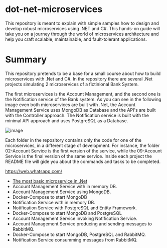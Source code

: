 # dot-net-microservices
This repository is meant to explain with simple samples how to design and develop robust microservices using .NET and C#. This hands-on guide will take you on a journey through the world of microservices architecture and help you craft scalable, maintainable, and fault-tolerant applications.

# Summary
This repository pretends to be a base for a small course about how to build microservices with .Net and C#. In the repository there are several .Net projects simulating 2 microservices of a fictinional Bank System.

The first microservices is the Account Management, and the second one is the Notification service of the Bank system. As you can see in the following image even both microservices are built with .Net, the Account Management Service uses MongoDB as Database and the API's are built with the Controller approach. The Notification service is built with the minimal API approach and uses PostgreSQL as a Database.

![image](https://github.com/Nattanahel-Chaves/dot-net-microservices/assets/118920372/85658d0a-9847-4fd2-a153-b63dba3f988a)

Each folder in the repository contains only the code for one of the microservices, in a different stage of development. For instance, the folder 02-Account Service is the first version of the service, while the 09-Account Service is the final version of the same service. Inside each project the README file will gide you about the commands and tasks to be completed.

https://web.whatsapp.com/

- [The most basic microservice in .Net](https://github.com/Nattanahel-Chaves/dot-net-microservices/tree/main/01-Basic/src/01-basic#readme) 
- Account Management Service with in memory DB.
- Account Management Service using MongoDB.
- Docker-Compose to start MongoDB
- Notification Service with in memory DB.
- Notification Service with PostgreSQL and Entity Framework.
- Docker-Compose to start MongoDB and PostgreSQL
- Account Management Service invoking Notification Service.
- Account Management Service producing and sending messages to RabbitMQ.
- Docker-Compose to start MongoDB, PostgreSQL and RabbitMQ.
- Notification Service consumming messages from RabbitMQ.

